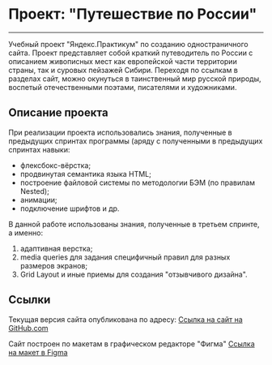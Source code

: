 # Проект: "Путешествие по России"
------
Учебный проект "Яндекс.Практикум" по созданию одностраничного сайта. 
Проект представляет собой краткий путеводитель по России с описанием живописных мест как европейской части территории страны, так и суровых пейзажей Сибири.
Переходя по ссылкам в разделах сайт, можно окунуться в таинственный мир русской природы, воспетый отечественными поэтами, писателями и художниками. 

## Описание проекта 

При реализации проекта использовались знания, полученные в предыдущих спринтах программы (аряду с полученными в предыдущих спринтах навыки:
* флексбокс-вёрстка;
* продвинутая семантика языка HTML;
* построение файловой системы по методологии БЭМ (по правилам Nested);
* анимации;
* подключение шрифтов и др.

В данной работе использованы знания, полученные в третьем спринте, а именно:
 1. адаптивная верстка;
 2. media queries для задания специфичный правил для разных размеров экранов;
 3. Grid Layout и иные приемы для создания "отзывчивого дизайна".

## Ссылки

Текущая версия сайта опубликована по адресу:
[Ссылка на сайт на GitHub.com](https://itdolmatova.github.io/russian-travel/index.html)

Сайт построен по макетам в графическом редакторе "Фигма" 
[Ссылка на макет в Figma](https://www.figma.com/file/5S2WSbEFL6awjVWJ0NWL8Q/Sprint-3_-Russia-_-desktop-mobile?node-id=28503%3A0)